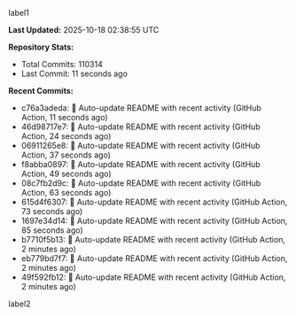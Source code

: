 
label1 
<!-- ACTIVITY_START -->
**Last Updated:** 2025-10-18 02:38:55 UTC

**Repository Stats:**
- Total Commits: 110314
- Last Commit: 11 seconds ago

**Recent Commits:**
- c76a3adeda: 🤖 Auto-update README with recent activity (GitHub Action, 11 seconds ago)
- 46d98717e7: 🤖 Auto-update README with recent activity (GitHub Action, 24 seconds ago)
- 06911265e8: 🤖 Auto-update README with recent activity (GitHub Action, 37 seconds ago)
- f8abba0897: 🤖 Auto-update README with recent activity (GitHub Action, 49 seconds ago)
- 08c7fb2d9c: 🤖 Auto-update README with recent activity (GitHub Action, 63 seconds ago)
- 615d4f6307: 🤖 Auto-update README with recent activity (GitHub Action, 73 seconds ago)
- 1697e34d14: 🤖 Auto-update README with recent activity (GitHub Action, 85 seconds ago)
- b7710f5b13: 🤖 Auto-update README with recent activity (GitHub Action, 2 minutes ago)
- eb779bd7f7: 🤖 Auto-update README with recent activity (GitHub Action, 2 minutes ago)
- 49f592fb12: 🤖 Auto-update README with recent activity (GitHub Action, 2 minutes ago)
<!-- ACTIVITY_END -->

label2
